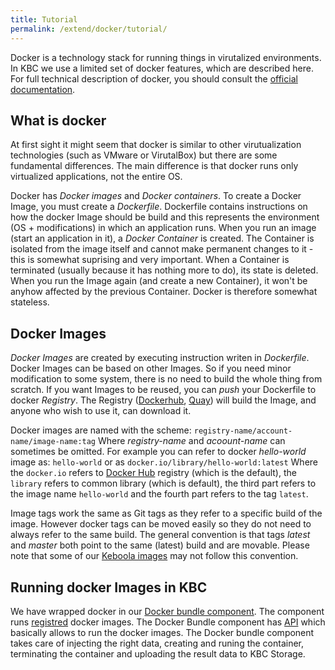 ```yaml
---
title: Tutorial
permalink: /extend/docker/tutorial/
---
```


Docker is a technology stack for running things in virutalized environments. In KBC we use a limited set of docker features, which are described here. For full technical description of docker, you should consult the [official documentation](https://docs.docker.com/).

## What is docker
At first sight it might seem that docker is similar to other virutualization technologies (such as VMware or VirutalBox) but there are some fundamental differences. The main difference is that docker runs only virtualized applications, not the entire OS.

Docker has *Docker images* and *Docker containers*. To create a Docker Image, you must create a *Dockerfile*. Dockerfile contains instructions on how the docker Image should be build and this represents the environment (OS + modifications) in which an application runs. When you run an image (start an application in it), a *Docker Container* is created. The Container is isolated from the image itself and cannot make permanent changes to it - this is somewhat suprising and very important. When a Container is terminated (usually because it has nothing more to do), its state is deleted. When you run the Image again (and create a new Container), it won't be anyhow affected by the previous Container. Docker is therefore somewhat stateless.

## Docker Images
*Docker Images* are created by executing instruction writen in *Dockerfile*. Docker Images can be based on other Images. So if you need minor modification to some system, there is no need to build the whole thing from scratch. If you want Images to be reused, you can *push* your Dockerfile to docker *Registry*. The Registry ([Dockerhub](https://hub.docker.com/), [Quay](https://quay.io/)) will build the Image, and anyone who wish to use it, can download it. 

Docker images are named with the scheme: `registry-name/account-name/image-name:tag` Where _registry-name_ and _acoount-name_ can sometimes be omitted. For example you can refer to docker _hello-world_ image as: `hello-world`
or as `docker.io/library/hello-world:latest`
Where the `docker.io` refers to [Docker Hub](https://hub.docker.com/) registry (which is the default), the `library` refers to common library (which is default), the third part refers to the image name `hello-world` and the fourth part refers to the tag `latest`. 

Image tags work the same as Git tags as they refer to a specific build of the image. However docker tags can be moved easily so they do not need to always refer to the same build. The general convention is that tags *latest* and *master* both point to the same (latest) build and are movable. Please note that some of our [Keboola images](/extend/docker/images/) may not follow this convention. 

## Running docker Images in KBC
We have wrapped docker in our [Docker bundle component](/overview/docker-bundle/). The component runs [registred](/extend/registration/) docker images. The Docker Bundle component has [API](https://app.apiary.io/kebooladocker/editor) which basically allows to run the docker images. The Docker bundle component takes care of injecting the right data, creating and runing the container, terminating the container and uploading the result data to KBC Storage. 
